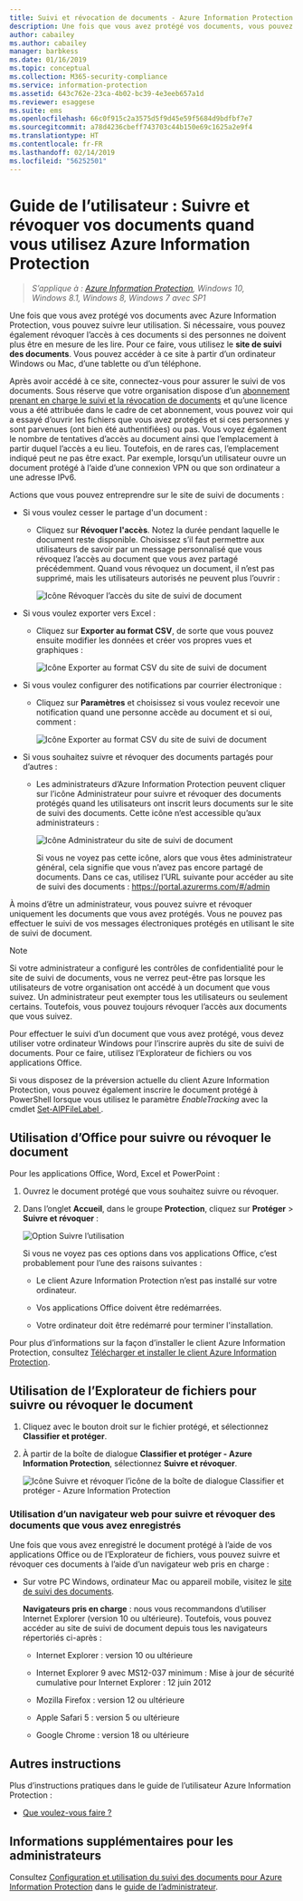 ```yaml
---
title: Suivi et révocation de documents - Azure Information Protection
description: Une fois que vous avez protégé vos documents, vous pouvez suivre la manière dont les personnes les utilisent. Si nécessaire, vous pouvez également révoquer l’accès à ces documents si ces personnes ne doivent plus être en mesure de les lire.
author: cabailey
ms.author: cabailey
manager: barbkess
ms.date: 01/16/2019
ms.topic: conceptual
ms.collection: M365-security-compliance
ms.service: information-protection
ms.assetid: 643c762e-23ca-4b02-bc39-4e3eeb657a1d
ms.reviewer: esaggese
ms.suite: ems
ms.openlocfilehash: 66c0f915c2a3575d5f9d45e59f5684d9bdfbf7e7
ms.sourcegitcommit: a78d4236cbeff743703c44b150e69c1625a2e9f4
ms.translationtype: HT
ms.contentlocale: fr-FR
ms.lasthandoff: 02/14/2019
ms.locfileid: "56252501"
---
```

# <a name="user-guide-track-and-revoke-your-documents-when-you-use-azure-information-protection"></a>Guide de l’utilisateur : Suivre et révoquer vos documents quand vous utilisez Azure Information Protection

>*S’applique à : [Azure Information Protection](https://azure.microsoft.com/pricing/details/information-protection), Windows 10, Windows 8.1, Windows 8, Windows 7 avec SP1*

Une fois que vous avez protégé vos documents avec Azure Information Protection, vous pouvez suivre leur utilisation. Si nécessaire, vous pouvez également révoquer l’accès à ces documents si des personnes ne doivent plus être en mesure de les lire. Pour ce faire, vous utilisez le **site de suivi des documents**. Vous pouvez accéder à ce site à partir d’un ordinateur Windows ou Mac, d’une tablette ou d’un téléphone.

Après avoir accédé à ce site, connectez-vous pour assurer le suivi de vos documents. Sous réserve que votre organisation dispose d’un [abonnement prenant en charge le suivi et la révocation de documents](https://www.microsoft.com/cloud-platform/azure-information-protection-features) et qu’une licence vous a été attribuée dans le cadre de cet abonnement, vous pouvez voir qui a essayé d’ouvrir les fichiers que vous avez protégés et si ces personnes y sont parvenues (ont bien été authentifiées) ou pas. Vous voyez également le nombre de tentatives d’accès au document ainsi que l’emplacement à partir duquel l’accès a eu lieu. Toutefois, en de rares cas, l’emplacement indiqué peut ne pas être exact. Par exemple, lorsqu’un utilisateur ouvre un document protégé à l’aide d’une connexion VPN ou que son ordinateur a une adresse IPv6.

Actions que vous pouvez entreprendre sur le site de suivi de documents :

- Si vous voulez cesser le partage d'un document : 
    
    - Cliquez sur **Révoquer l'accès**. Notez la durée pendant laquelle le document reste disponible. Choisissez s’il faut permettre aux utilisateurs de savoir par un message personnalisé que vous révoquez l’accès au document que vous avez partagé précédemment. Quand vous révoquez un document, il n’est pas supprimé, mais les utilisateurs autorisés ne peuvent plus l’ouvrir :
        
        ![Icône Révoquer l’accès du site de suivi de document](../media/tracking-site-revoke-access-icon.png)
        
- Si vous voulez exporter vers Excel : 
    
    - Cliquez sur **Exporter au format CSV**, de sorte que vous pouvez ensuite modifier les données et créer vos propres vues et graphiques :
         
        ![Icône Exporter au format CSV du site de suivi de document](../media/tracking-site-export-icon.png)
         
- Si vous voulez configurer des notifications par courrier électronique : 
     
    - Cliquez sur **Paramètres** et choisissez si vous voulez recevoir une notification quand une personne accède au document et si oui, comment :
        
        ![Icône Exporter au format CSV du site de suivi de document](../media/tracking-site-settings-email.png)

- Si vous souhaitez suivre et révoquer des documents partagés pour d’autres :
    
    - Les administrateurs d’Azure Information Protection peuvent cliquer sur l’icône Administrateur pour suivre et révoquer des documents protégés quand les utilisateurs ont inscrit leurs documents sur le site de suivi des documents. Cette icône n’est accessible qu’aux administrateurs :
        
        ![Icône Administrateur du site de suivi de document](../media/tracking-site-admin-icon.png)
        
        Si vous ne voyez pas cette icône, alors que vous êtes administrateur général, cela signifie que vous n’avez pas encore partagé de documents. Dans ce cas, utilisez l’URL suivante pour accéder au site de suivi des documents : https://portal.azurerms.com/#/admin

À moins d’être un administrateur, vous pouvez suivre et révoquer uniquement les documents que vous avez protégés. Vous ne pouvez pas effectuer le suivi de vos messages électroniques protégés en utilisant le site de suivi de document.

> [!NOTE] 
> Si votre administrateur a configuré les contrôles de confidentialité pour le site de suivi de documents, vous ne verrez peut-être pas lorsque les utilisateurs de votre organisation ont accédé à un document que vous suivez. Un administrateur peut exempter tous les utilisateurs ou seulement certains. Toutefois, vous pouvez toujours révoquer l’accès aux documents que vous suivez.

Pour effectuer le suivi d’un document que vous avez protégé, vous devez utiliser votre ordinateur Windows pour l’inscrire auprès du site de suivi de documents. Pour ce faire, utilisez l’Explorateur de fichiers ou vos applications Office.

Si vous disposez de la préversion actuelle du client Azure Information Protection, vous pouvez également inscrire le document protégé à PowerShell lorsque vous utilisez le paramètre *EnableTracking* avec la cmdlet [Set-AIPFileLabel ](/powershell/azureinformationprotection/vlatest/set-aipfilelabel).

## <a name="using-office-to-track-or-revoke-the-document"></a>Utilisation d’Office pour suivre ou révoquer le document

Pour les applications Office, Word, Excel et PowerPoint : 

1. Ouvrez le document protégé que vous souhaitez suivre ou révoquer.

2. Dans l’onglet **Accueil**, dans le groupe **Protection**, cliquez sur **Protéger** > **Suivre et révoquer** :

    ![Option Suivre l’utilisation](../media/track-usage-callout.png)
    
    Si vous ne voyez pas ces options dans vos applications Office, c’est probablement pour l’une des raisons suivantes :
    
    - Le client Azure Information Protection n’est pas installé sur votre ordinateur.
    
    - Vos applications Office doivent être redémarrées.
    
    - Votre ordinateur doit être redémarré pour terminer l'installation.
    
Pour plus d’informations sur la façon d’installer le client Azure Information Protection, consultez [Télécharger et installer le client Azure Information Protection](install-client-app.md).

## <a name="using-file-explorer-to-track-or-revoke-the-document"></a>Utilisation de l’Explorateur de fichiers pour suivre ou révoquer le document

1. Cliquez avec le bouton droit sur le fichier protégé, et sélectionnez **Classifier et protéger**.

2. À partir de la boîte de dialogue **Classifier et protéger - Azure Information Protection**, sélectionnez **Suivre et révoquer**.

    ![Icône Suivre et révoquer l’icône de la boîte de dialogue Classifier et protéger - Azure Information Protection](../media/track-and-revoke.png)


### <a name="using-a-web-browser-to-track-and-revoke-documents-that-you-have-registered"></a>Utilisation d’un navigateur web pour suivre et révoquer des documents que vous avez enregistrés

Une fois que vous avez enregistré le document protégé à l’aide de vos applications Office ou de l’Explorateur de fichiers, vous pouvez suivre et révoquer ces documents à l’aide d’un navigateur web pris en charge :

- Sur votre PC Windows, ordinateur Mac ou appareil mobile, visitez le [site de suivi des documents](https://go.microsoft.com/fwlink/?LinkId=529562).

    **Navigateurs pris en charge** : nous vous recommandons d’utiliser Internet Explorer (version 10 ou ultérieure). Toutefois, vous pouvez accéder au site de suivi de document depuis tous les navigateurs répertoriés ci-après :

    - Internet Explorer : version 10 ou ultérieure

    - Internet Explorer 9 avec MS12-037 minimum : Mise à jour de sécurité cumulative pour Internet Explorer : 12 juin 2012

    - Mozilla Firefox : version 12 ou ultérieure

    - Apple Safari 5 : version 5 ou ultérieure

    - Google Chrome : version 18 ou ultérieure


## <a name="other-instructions"></a>Autres instructions
Plus d’instructions pratiques dans le guide de l’utilisateur Azure Information Protection :

- [Que voulez-vous faire ?](client-user-guide.md#what-do-you-want-to-do)

## <a name="additional-information-for-administrators"></a>Informations supplémentaires pour les administrateurs    
Consultez [Configuration et utilisation du suivi des documents pour Azure Information Protection](client-admin-guide-document-tracking.md) dans le [guide de l’administrateur](client-admin-guide.md).
